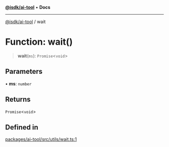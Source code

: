[**@isdk/ai-tool**](../README.md) • **Docs**

***

[@isdk/ai-tool](../globals.md) / wait

# Function: wait()

> **wait**(`ms`): `Promise`\<`void`\>

## Parameters

• **ms**: `number`

## Returns

`Promise`\<`void`\>

## Defined in

[packages/ai-tool/src/utils/wait.ts:1](https://github.com/isdk/ai-tool.js/blob/37ada542a786fbbc770f2d61beb564f6e603941d/src/utils/wait.ts#L1)
